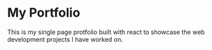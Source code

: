 # My Portfolio

This is my single page protfolio built with react to showcase the web development projects I have worked on.

